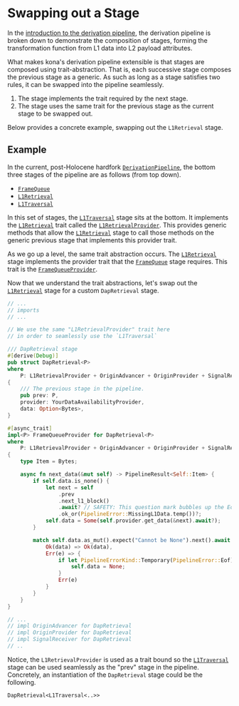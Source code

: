 # Swapping out a Stage

In the [introduction to the derivation pipeline][intro], the derivation pipeline
is broken down to demonstrate the composition of stages, forming the transformation
function from L1 data into L2 payload attributes.

What makes kona's derivation pipeline extensible is that stages are composed using
trait-abstraction. That is, each successive stage composes the previous stage as
a generic. As such as long as a stage satisfies two rules, it can be swapped into
the pipeline seamlessly.
1. The stage implements the trait required by the next stage.
2. The stage uses the same trait for the previous stage as the
   current stage to be swapped out.

Below provides a concrete example, swapping out the `L1Retrieval` stage.

## Example

In the current, post-Holocene hardfork [`DerivationPipeline`][dp], the bottom three
stages of the pipeline are as follows (from top down).

- [`FrameQueue`][frame-queue]
- [`L1Retrieval`][retrieval]
- [`L1Traversal`][traversal]

In this set of stages, the [`L1Traversal`][traversal] stage sits at the bottom.
It implements the [`L1Retrieval`][retrieval] trait called the
[`L1RetrievalProvider`][retrieval-provider]. This provides generic methods that
allow the [`L1Retrieval`][retrieval] stage to call those methods on the generic
previous stage that implements this provider trait.

As we go up a level, the same trait abstraction occurs. The [`L1Retrieval`][retrieval]
stage implements the provider trait that the [`FrameQueue`][frame-queue] stage requires.
This trait is the [`FrameQueueProvider`][frame-queue-provider].

Now that we understand the trait abstractions, let's swap out the
[`L1Retrieval`][retrieval] stage for a custom `DapRetrieval` stage.

```rust
// ...
// imports
// ...

// We use the same "L1RetrievalProvider" trait here
// in order to seamlessly use the `L1Traversal`

/// DapRetrieval stage
#[derive(Debug)]
pub struct DapRetrieval<P>
where
    P: L1RetrievalProvider + OriginAdvancer + OriginProvider + SignalReceiver,
{
    /// The previous stage in the pipeline.
    pub prev: P,
    provider: YourDataAvailabilityProvider,
    data: Option<Bytes>,
}

#[async_trait]
impl<P> FrameQueueProvider for DapRetrieval<P>
where
    P: L1RetrievalProvider + OriginAdvancer + OriginProvider + SignalReceiver + Send,
{
    type Item = Bytes;

    async fn next_data(&mut self) -> PipelineResult<Self::Item> {
        if self.data.is_none() {
            let next = self
                .prev
                .next_l1_block()
                .await? // SAFETY: This question mark bubbles up the Eof error.
                .ok_or(PipelineError::MissingL1Data.temp())?;
            self.data = Some(self.provider.get_data(&next).await?);
        }

        match self.data.as_mut().expect("Cannot be None").next().await {
            Ok(data) => Ok(data),
            Err(e) => {
                if let PipelineErrorKind::Temporary(PipelineError::Eof) = e {
                    self.data = None;
                }
                Err(e)
            }
        }
    }
}

// ...
// impl OriginAdvancer for DapRetrieval
// impl OriginProvider for DapRetrieval
// impl SignalReceiver for DapRetrieval
// ..
```

Notice, the `L1RetrievalProvider` is used as a trait bound so the
[`L1Traversal`][traversal] stage can be used seamlessly as the "prev" stage in the pipeline.
Concretely, an instantiation of the `DapRetrieval` stage could be the following.

```
DapRetrieval<L1Traversal<..>>
```


<!-- Links -->

[intro]: ./intro.md
[dp]: https://docs.rs/kona-derive/latest/kona_derive/pipeline/struct.DerivationPipeline.html
[retrieval-provider]: https://docs.rs/kona-derive/latest/kona_derive/stages/trait.L1RetrievalProvider.html
[frame-queue-provider]: https://docs.rs/kona-derive/latest/kona_derive/stages/trait.FrameQueueProvider.html

[frame-queue]: https://docs.rs/kona-derive/latest/kona_derive/stages/struct.FrameQueue.html
[retrieval]: https://docs.rs/kona-derive/latest/kona_derive/stages/struct.L1Retrieval.html
[traversal]: https://docs.rs/kona-derive/latest/kona_derive/stages/struct.L1Traversal.html
